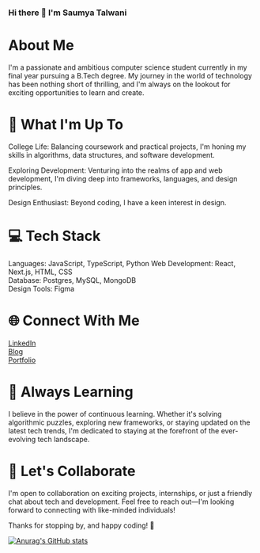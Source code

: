 ### Hi there 👋 I'm Saumya Talwani

# About Me
I'm a passionate and ambitious computer science student currently in my final year pursuing a B.Tech degree. My journey in the world of technology has been nothing short of thrilling, and I'm always on the lookout for exciting opportunities to learn and create.

# 🚀 What I'm Up To
College Life: Balancing coursework and practical projects, I'm honing my skills in algorithms, data structures, and software development.

Exploring Development: Venturing into the realms of app and web development, I'm diving deep into frameworks, languages, and design principles.

Design Enthusiast: Beyond coding, I have a keen interest in design.

# 💻 Tech Stack
Languages: JavaScript, TypeScript, Python 
Web Development: React, Next.js, HTML, CSS  
Database: Postgres, MySQL, MongoDB  
Design Tools: Figma  

# 🌐 Connect With Me
[LinkedIn](https://www.linkedin.com/in/saumyatalwani/)  
[Blog](https://blog.techsaumya.in/)  
[Portfolio](https://me.techsaumya.in/)  

# 🌱 Always Learning
I believe in the power of continuous learning. Whether it's solving algorithmic puzzles, exploring new frameworks, or staying updated on the latest tech trends, I'm dedicated to staying at the forefront of the ever-evolving tech landscape.

# 🤝 Let's Collaborate
I'm open to collaboration on exciting projects, internships, or just a friendly chat about tech and development. Feel free to reach out—I'm looking forward to connecting with like-minded individuals!

Thanks for stopping by, and happy coding! 🚀

[![Anurag's GitHub stats](https://github-readme-stats.vercel.app/api?username=saumyatalwani&show_icons=true&theme=dark)](https://github.com/anuraghazra/github-readme-stats)
